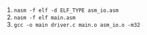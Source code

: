 1. `nasm -f elf -d ELF_TYPE asm_io.asm`
2. `nasm -f elf main.asm`
3. `gcc -o main driver.c main.o asm_io.o -m32`
